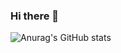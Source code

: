 ### Hi there 👋


![Anurag's GitHub stats](https://github-readme-stats.vercel.app/api?username=joaoafonso02&show_icons=true&theme=merko)
